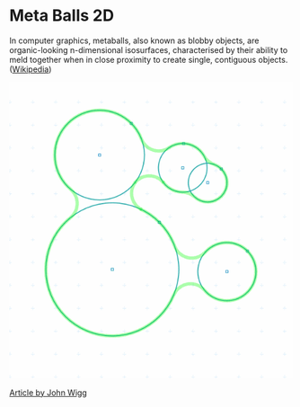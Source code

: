 # Meta Balls 2D

In computer graphics, metaballs, also known as blobby objects, are organic-looking n-dimensional isosurfaces, characterised by their ability to meld together when in close proximity to create single, contiguous objects. ([Wikipedia](https://en.wikipedia.org/wiki/Metaballs))

![Meta Balls](../../screenshots/screenshot-20240226-1-metaballs.png)

[Article by John Wigg](https://john-wigg.dev/2DMetaballs/)
